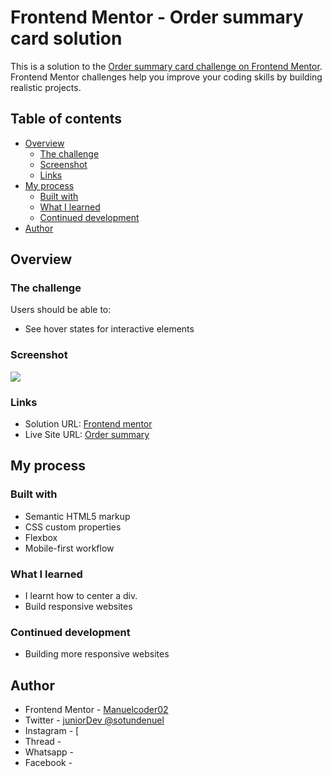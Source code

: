 # Frontend Mentor - Order summary card solution

This is a solution to the [Order summary card challenge on Frontend Mentor](https://www.frontendmentor.io/challenges/order-summary-component-QlPmajDUj). Frontend Mentor challenges help you improve your coding skills by building realistic projects. 

## Table of contents

- [Overview](#overview)
  - [The challenge](#the-challenge)
  - [Screenshot](#screenshot)
  - [Links](#links)
- [My process](#my-process)
  - [Built with](#built-with)
  - [What I learned](#what-i-learned)
  - [Continued development](#continued-development)
- [Author](#author)

## Overview

### The challenge

Users should be able to:

- See hover states for interactive elements

### Screenshot

![](.images/screenshot.png)


### Links

- Solution URL: [Frontend mentor]((https://www.frontendmentor.io/solutions/order-summary-component-main-zjjMrpNPYp))
- Live Site URL: [Order summary](https://manuelcoder02.github.io/order-summary-component-main/)

## My process

### Built with

- Semantic HTML5 markup
- CSS custom properties
- Flexbox
- Mobile-first workflow



### What I learned
- I learnt how to center a div.
- Build responsive websites

### Continued development
- Building more responsive websites


## Author

- Frontend Mentor - [Manuelcoder02](https://www.frontendmentor.io/profile/Manuelcoder02)
- Twitter - [juniorDev @sotundenuel](https://www.twitter.com/@sotundenuel)
- Instagram - [
- Thread -
- Whatsapp -
- Facebook - 

